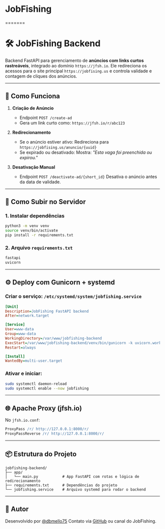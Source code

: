 # JobFishing
=======
# 🛠️ JobFishing Backend

Backend FastAPI para gerenciamento de **anúncios com links curtos rastreáveis**, integrado ao domínio `https://jfsh.io`. Ele redireciona os acessos para o site principal `https://jobfising.us` e controla validade e contagem de cliques dos anúncios.

---

## 🔗 Como Funciona

1. **Criação de Anúncio**

   * Endpoint `POST /create-ad`
   * Gera um link curto como:
     `https://jfsh.io/r/abc123`

2. **Redirecionamento**

   * Se o anúncio estiver ativo:
     Redireciona para `https://jobfising.us/anuncio/{uuid}`
   * Se expirado ou desativado:
     Mostra: *"Esta vaga foi preenchida ou expirou."*

3. **Desativação Manual**

   * Endpoint `POST /deactivate-ad/{short_id}`
     Desativa o anúncio antes da data de validade.

---

## 🚀 Como Subir no Servidor

### 1. Instalar dependências

```bash
python3 -m venv venv
source venv/bin/activate
pip install -r requirements.txt
```

### 2. Arquivo `requirements.txt`

```txt
fastapi
uvicorn
```

---

## ⚙️ Deploy com Gunicorn + systemd

### Criar o serviço: `/etc/systemd/system/jobfishing.service`

```ini
[Unit]
Description=JobFishing FastAPI backend
After=network.target

[Service]
User=www-data
Group=www-data
WorkingDirectory=/var/www/jobfishing-backend
ExecStart=/var/www/jobfishing-backend/venv/bin/gunicorn -k uvicorn.workers.UvicornWorker app.main:app -b 127.0.0.1:8000
Restart=always

[Install]
WantedBy=multi-user.target
```

### Ativar e iniciar:

```bash
sudo systemctl daemon-reload
sudo systemctl enable --now jobfishing
```

---

## 🌐 Apache Proxy (jfsh.io)

No `jfsh.io.conf`:

```apache
ProxyPass /r/ http://127.0.0.1:8000/r/
ProxyPassReverse /r/ http://127.0.0.1:8000/r/
```

---

## 📦 Estrutura do Projeto

```
jobfishing-backend/
├── app/
│   └── main.py           # App FastAPI com rotas e lógica de redirecionamento
├── requirements.txt      # Dependências do projeto
└── jobfishing.service    # Arquivo systemd para rodar o backend
```

---

## 👤 Autor

Desenvolvido por [@dbmello75](https://github.com/dbmello75)
Contato via [GitHub](https://github.com/dbmello75) ou canal do JobFishing.

